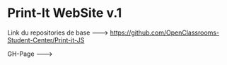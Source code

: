 # Print-It WebSite v.1
Link du repositories de base --->
https://github.com/OpenClassrooms-Student-Center/Print-it-JS

GH-Page --->

